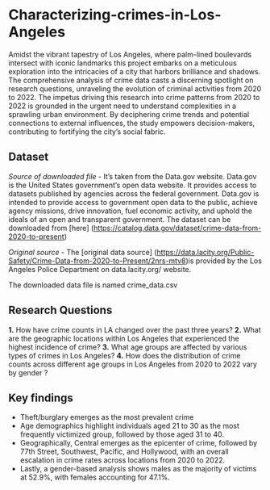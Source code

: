 # Characterizing-crimes-in-Los-Angeles

Amidst the vibrant tapestry of Los Angeles, where palm-lined boulevards intersect with iconic landmarks this project embarks on a meticulous exploration into the intricacies of a city that harbors brilliance and shadows. The comprehensive analysis of crime data casts a discerning spotlight on research questions, unraveling the evolution of criminal activities from 2020 to 2022. The impetus driving this research into crime patterns from 2020 to 2022 is grounded in the urgent need to understand complexities in a sprawling urban environment. 
By deciphering crime trends and potential connections to external influences, the study empowers decision-makers, contributing to fortifying the city’s social fabric. 

## Dataset
*Source of downloaded file* - It’s taken from the Data.gov website. Data.gov is the United States government’s open data website. It provides access to datasets published by agencies across the federal government. Data.gov is intended to provide access to government open data to the public, achieve agency missions, drive innovation, fuel economic activity, and uphold the ideals of an open and transparent government. The dataset can be downloaded from [here] (https://catalog.data.gov/dataset/crime-data-from-2020-to-present)

*Original source* - The [original data source] (https://data.lacity.org/Public-Safety/Crime-Data-from-2020-to-Present/2nrs-mtv8)is provided by the Los Angeles Police Department on data.lacity.org/ website.  

The downloaded data file is named crime_data.csv

## Research Questions

**1.** How have crime counts in LA changed over the past three years?
**2.** What are the geographic locations within Los Angeles that experienced the highest incidence of crime?
**3.** What age groups are affected by various types of crimes in Los Angeles?
**4.** How does the distribution of crime counts across different age groups in Los Angeles from 2020 to 2022 vary by gender ?

## Key findings 
- Theft/burglary emerges as the most prevalent crime
- Age demographics highlight individuals aged 21 to 30 as the most frequently victimized group, followed by those aged 31 to 40.
- Geographically, Central emerges as the epicenter of crime, followed by 77th Street, Southwest, Pacific, and Hollywood, with an overall escalation in crime rates across locations from 2020 to 2022.
- Lastly, a gender-based analysis shows males as the majority of victims at 52.9%, with females accounting for 47.1%. 
